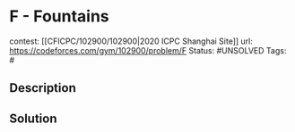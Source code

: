 # F - Fountains

contest: [[CFICPC/102900/102900|2020 ICPC Shanghai Site]]
url: https://codeforces.com/gym/102900/problem/F
Status: #UNSOLVED
Tags: #

## Description

## Solution

